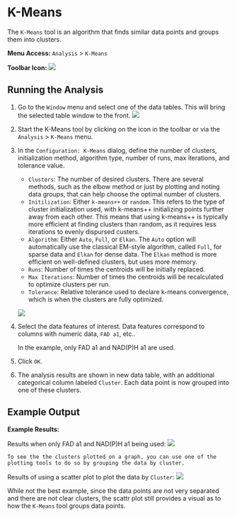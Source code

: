 # K-Means

The `K-Means` tool is an algorithm that finds similar data points and groups them into clusters.

**Menu Access:** `Analysis` > `K-Means`

**Toolbar Icon:** ![](/images/analysis/kmeans.png)

## Running the Analysis

1. Go to the `Window` menu and select one of the data tables. This will bring the selected table window to the front.
    ![](/images/data/exdata_table.png)

2. Start the K-Means tool by clicking on the icon in the toolbar or via the `Analysis` > `K-Means` menu.

3. In the `Configuration: K-Means` dialog, define the number of clusters, initialization method, algorithm type, number of runs, max iterations, and tolerance value.
    - `Clusters`: The number of desired clusters. There are several methods, such as the elbow method or just by plotting and noting data groups, that can help choose the optimal number of clusters.
    - `Initilization`: Either `k-means++` or `random`. This refers to the type of cluster initialization used, with k-means++ initializing points further away from each other. This means that using k-means++ is typically more efficient at finding clusters than random, as it requires less iterations to evenly dispursed custers.
    - `Algorithm`: Either `Auto`, `Full`, or `Elkan`. The `Auto` option will automatically use the classical EM-style algorithm, called `Full`, for sparse data and `Elkan` for dense data. The `Elkan` method is more efficient on well-defined clusters, but uses more memory.
    - `Runs`: Number of times the centroids will be initially replaced.
    - `Max Iterations`: Number of times the centroids will be recalculated to optimize clusters per run.
    - `Tolerance`: Relative tolerance used to declare k-means convergence, which is when the clusters are fully optimized.
    
    ![](/images/analysis/kmeans-config.png)

4. Select the data features of interest. Data features correspond to columns with numeric data, `FAD a1`, etc..

    In the example, only FAD a1 and NAD(P)H a1 are used.

4. Click `OK`.

5. The analysis results are shown in new data table, with an additional categorical column labeled `Cluster`. Each data point is now grouped into one of these clusters.

## Example Output

**Example Results:** 

Results when only FAD a1 and NAD(P)H a1 being used:
![](/images/analysis/kmeans-results1.png)

```{note}
To see the the clusters plotted on a graph, you can use one of the plotting tools to do so by grouping the data by cluster.
```

Results of using a scatter plot to plot the data by `Cluster`:
![](/images/analysis/kmeans-results2.png)

While not the best example, since the data points are not very separated and there are not clear clusters, the scattr plot still provides a visual as to how the `K-Means` tool groups data points.
    
